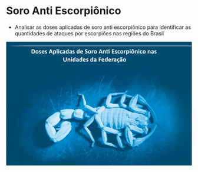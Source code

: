 # Soro Anti Escorpiônico
* Analisar as doses aplicadas de soro anti escorpiônico para identificar as quantidades de ataques por escorpiões nas regiões do Brasil
<img src="/docs/escorpiao.png" alt="Imagem Principal" vertical-align: middle/>
